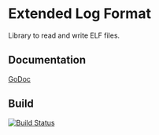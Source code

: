 # Extended Log Format

Library to read and write ELF files.


## Documentation
[GoDoc](https://godoc.org/github.com/kelfa/elf)

## Build
[![Build Status](https://travis-ci.org/kelfa/elf.svg?branch=master)](https://travis-ci.org/kelfa/elf)
